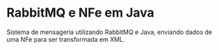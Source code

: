 # RabbitMQ e NFe em Java
 Sistema de mensageria utilizando RabbitMQ e Java, enviando dados de uma NFe para ser transformada em XML.
